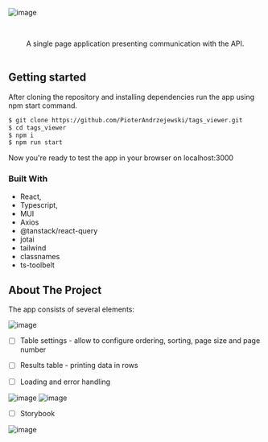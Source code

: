 ![image](https://github.com/PioterAndrzejewski/tags_viewer/assets/109315248/07a35cdb-5790-40cb-b613-ace68fb8d312)

<br />
<div align="center">
  <a href="https://github.com/PioterAndrzejewski/tags_viewer/">
  </a>
  
  <p align="center">
   A single page application presenting communication with the API.
    <br />
    <br />
  </p>
</div>

## Getting started

After cloning the repository and installing dependencies run the app using npm start command. 

  ```sh
  $ git clone https://github.com/PioterAndrzejewski/tags_viewer.git
  $ cd tags_viewer
  $ npm i
  $ npm run start
  ```
Now you're ready to test the app in your browser on localhost:3000

### Built With

- React,
- Typescript,
- MUI
- Axios
- @tanstack/react-query
- jotai
- tailwind
- classnames
- ts-toolbelt

## About The Project

The app consists of several elements:

![image](https://github.com/PioterAndrzejewski/tags_viewer/assets/109315248/13e55b8f-438f-491b-aa56-f61534ecedf3)


- [ ] Table settings - allow to configure ordering, sorting, page size and page number

- [ ] Results table - printing data in rows

- [ ] Loading and error handling

![image](https://github.com/PioterAndrzejewski/tags_viewer/assets/109315248/59020bab-af78-4f37-a4dc-4228a911bf41)
![image](https://github.com/PioterAndrzejewski/tags_viewer/assets/109315248/915ddc5e-ad90-4891-91fc-f8483ee26d2b)


- [ ] Storybook

![image](https://github.com/PioterAndrzejewski/tags_viewer/assets/109315248/23af3db8-eb1f-45b8-8cc8-a9fbd11ae898)

